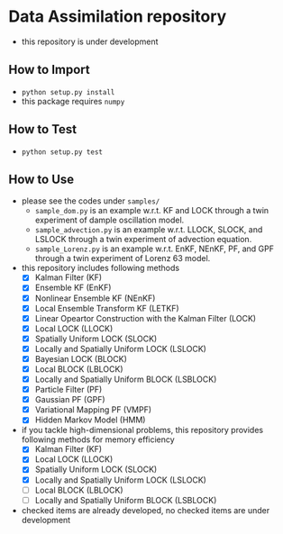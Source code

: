 # Data Assimilation repository
- this repository is under development

## How to Import
- `python setup.py install`
- this package requires `numpy`

## How to Test
- `python setup.py test`

## How to Use
- please see the codes under `samples/`
    - `sample_dom.py` is an example w.r.t. KF and LOCK through a twin experiment of dample oscillation model.
    - `sample_advection.py` is an example w.r.t. LLOCK, SLOCK, and LSLOCK through a twin experiment of advection equation.
    - `sample_Lorenz.py` is an example w.r.t. EnKF, NEnKF, PF, and GPF through a twin experiment of Lorenz 63 model.
- this repository includes following methods
    - [x] Kalman Filter (KF)
    - [x] Ensemble KF (EnKF)
    - [x] Nonlinear Ensemble KF (NEnKF)
    - [x] Local Ensemble Transform KF (LETKF)
    - [x] Linear Opeartor Construction with the Kalman Filter (LOCK)
    - [x] Local LOCK (LLOCK)
    - [x] Spatially Uniform LOCK (SLOCK)
    - [x] Locally and Spatially Uniform LOCK (LSLOCK)
    - [x] Bayesian LOCK (BLOCK)
    - [x] Local BLOCK (LBLOCK)
    - [x] Locally and Spatially Uniform BLOCK (LSBLOCK)
    - [x] Particle Filter (PF)
    - [x] Gaussian PF (GPF)
    - [x] Variational Mapping PF (VMPF)
    - [x] Hidden Markov Model (HMM)
- if you tackle high-dimensional problems, this repository provides following methods for memory efficiency
    - [x] Kalman Filter (KF)
    - [x] Local LOCK (LLOCK)
    - [x] Spatially Uniform LOCK (SLOCK)
    - [x] Locally and Spatially Uniform LOCK (LSLOCK)
    - [ ] Local BLOCK (LBLOCK)
    - [ ] Locally and Spatially Uniform BLOCK (LSBLOCK)
- checked items are already developed, no checked items are under development